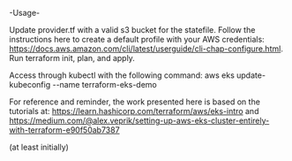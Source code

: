 
-Usage-

Update provider.tf with a valid s3 bucket for the statefile.
Follow the instructions here to create a default profile with your AWS credentials:
https://docs.aws.amazon.com/cli/latest/userguide/cli-chap-configure.html.
Run terraform init, plan, and apply.

Access through kubectl with the following command:
aws eks update-kubeconfig --name terraform-eks-demo


For reference and reminder, the work presented here is based on the tutorials at:
https://learn.hashicorp.com/terraform/aws/eks-intro and
https://medium.com/@alex.veprik/setting-up-aws-eks-cluster-entirely-with-terraform-e90f50ab7387

(at least initially)
